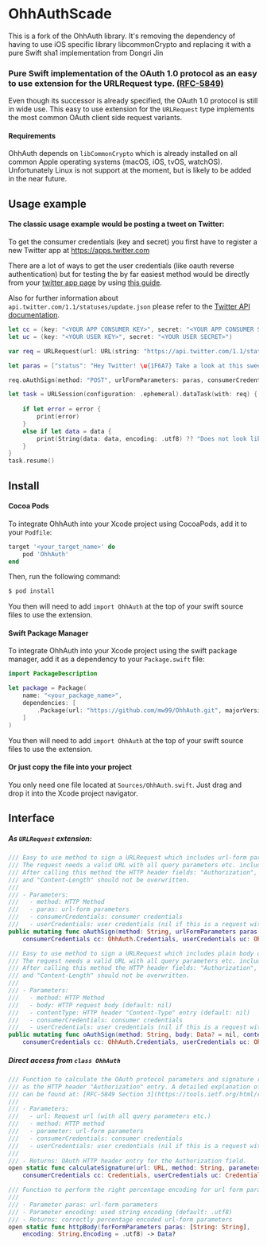 # OhhAuthScade
This is a fork of the OhhAuth library. It's removing the dependency of having to use iOS specific library libcommonCrypto and replacing it with a pure Swift sha1 implementation from Dongri Jin 

### Pure Swift implementation of the OAuth 1.0 protocol as an easy to use extension for the URLRequest type. [(RFC-5849)](https://tools.ietf.org/html/rfc5849])

Even though its successor is already specified, the OAuth 1.0 protocol is still in wide use. This easy to use extension for the `URLRequest` type implements the most common OAuth client side request variants.


#### Requirements
OhhAuth depends on `libCommonCrypto` which is already installed on all common Apple operating systems (macOS, iOS, tvOS, watchOS). Unfortunately Linux is not support at the moment, but is likely to be added in the near future.


## Usage example

#### The classic usage example would be posting a tweet on Twitter:

To get the consumer credentials (key and secret) you first have to register a new Twitter app at https://apps.twitter.com

There are a lot of ways to get the user credentials (like oauth reverse authentication) but for testing the by far easiest method would be directly from your [twitter app page](https://apps.twitter.com) by using [this guide](https://dev.twitter.com/oauth/overview/application-owner-access-tokens).

Also for further information about `api.twitter.com/1.1/statuses/update.json` please refer to the [Twitter API documentation](https://dev.twitter.com/rest/reference/post/statuses/update).


```swift
let cc = (key: "<YOUR APP CONSUMER KEY>", secret: "<YOUR APP CONSUMER SECRET>")
let uc = (key: "<YOUR USER KEY>", secret: "<YOUR USER SECRET>")

var req = URLRequest(url: URL(string: "https://api.twitter.com/1.1/statuses/update.json")!)

let paras = ["status": "Hey Twitter! \u{1F6A7} Take a look at this sweet UUID: \(UUID())"]

req.oAuthSign(method: "POST", urlFormParameters: paras, consumerCredentials: cc, userCredentials: uc)

let task = URLSession(configuration: .ephemeral).dataTask(with: req) { (data, response, error) in
    
    if let error = error {
        print(error)
    }
    else if let data = data {
        print(String(data: data, encoding: .utf8) ?? "Does not look like a utf8 response :(")
    }
}
task.resume()
```

## Install

#### Cocoa Pods

To integrate OhhAuth into your Xcode project using CocoaPods, add it to your `Podfile`:

```ruby
target '<your_target_name>' do
    pod 'OhhAuth'
end
```

Then, run the following command:

```bash
$ pod install
```

You then will need to add `import OhhAuth` at the top of your swift source files to use the extension.


#### Swift Package Manager

To integrate OhhAuth into your Xcode project using the swift package manager, add it as a dependency to your `Package.swift` file:

```swift
import PackageDescription

let package = Package(
    name: "<your_package_name>",
    dependencies: [
        .Package(url: "https://github.com/mw99/OhhAuth.git", majorVersion: 1)
    ]
)
```

You then will need to add `import OhhAuth` at the top of your swift source files to use the extension.


#### Or just copy the file into your project

You only need one file located at `Sources/OhhAuth.swift`. Just drag and drop it into the Xcode project navigator.



## Interface

##### As `URLRequest` extension:
```swift
/// Easy to use method to sign a URLRequest which includes url-form parameters with OAuth.
/// The request needs a valid URL with all query parameters etc. included.
/// After calling this method the HTTP header fields: "Authorization", "Content-Type" 
/// and "Content-Length" should not be overwritten.
///
/// - Parameters:
///   - method: HTTP Method
///   - paras: url-form parameters
///   - consumerCredentials: consumer credentials
///   - userCredentials: user credentials (nil if this is a request without user association)
public mutating func oAuthSign(method: String, urlFormParameters paras: [String: String],
    consumerCredentials cc: OhhAuth.Credentials, userCredentials uc: OhhAuth.Credentials? = nil)
```

```swift
/// Easy to use method to sign a URLRequest which includes plain body data with OAuth.
/// The request needs a valid URL with all query parameters etc. included.
/// After calling this method the HTTP header fields: "Authorization", "Content-Type"
/// and "Content-Length" should not be overwritten.
///
/// - Parameters:
///   - method: HTTP Method
///   - body: HTTP request body (default: nil)
///   - contentType: HTTP header "Content-Type" entry (default: nil)
///   - consumerCredentials: consumer credentials
///   - userCredentials: user credentials (nil if this is a request without user association)
public mutating func oAuthSign(method: String, body: Data? = nil, contentType: String? = nil,
    consumerCredentials cc: OhhAuth.Credentials, userCredentials uc: OhhAuth.Credentials? = nil)
```

##### Direct access from `class OhhAuth`


```swift
/// Function to calculate the OAuth protocol parameters and signature ready to be added
/// as the HTTP header "Authorization" entry. A detailed explanation of the procedure 
/// can be found at: [RFC-5849 Section 3](https://tools.ietf.org/html/rfc5849#section-3)
///
/// - Parameters:
///   - url: Request url (with all query parameters etc.)
///   - method: HTTP method
///   - parameter: url-form parameters
///   - consumerCredentials: consumer credentials
///   - userCredentials: user credentials (nil if this is a request without user association)
///
/// - Returns: OAuth HTTP header entry for the Authorization field.
open static func calculateSignature(url: URL, method: String, parameter: [String: String],
    consumerCredentials cc: Credentials, userCredentials uc: Credentials?) -> String
```

```swift    
/// Function to perform the right percentage encoding for url form parameters.
///
/// - Parameter paras: url-form parameters
/// - Parameter encoding: used string encoding (default: .utf8)
/// - Returns: correctly percentage encoded url-form parameters
open static func httpBody(forFormParameters paras: [String: String], 
    encoding: String.Encoding = .utf8) -> Data?
```

